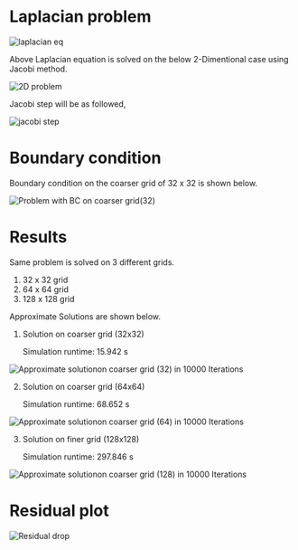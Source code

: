 # Laplacian problem 

![laplacian eq](https://user-images.githubusercontent.com/42026685/106930678-1c7fa180-6716-11eb-850b-84f8b7a2a6ed.png)

Above Laplacian equation is solved on the below 2-Dimentional case using Jacobi method.

![2D problem](https://user-images.githubusercontent.com/42026685/106932323-e3e0c780-6717-11eb-9a90-f60bed49b47e.png)

Jacobi step will be as followed,

![jacobi step](https://user-images.githubusercontent.com/42026685/106935413-99f9e080-671b-11eb-902c-6afe3f8fd719.png)

# Boundary condition

Boundary condition on the coarser grid of 32 x 32 is shown below.

![Problem with BC on coarser grid(32)](https://user-images.githubusercontent.com/42026685/106935942-420fa980-671c-11eb-9f8f-8878ccb3a2f2.png)

# Results

Same problem is solved on 3 different grids.
1. 32 x 32 grid
2. 64 x 64 grid
3. 128 x 128 grid

Approximate Solutions are shown below.

1. Solution on coarser grid (32x32)

    Simulation runtime: 15.942 s
    
![Approximate solutionon coarser grid (32) in 10000 Iterations](https://user-images.githubusercontent.com/42026685/106936231-9dda3280-671c-11eb-837b-22735de8cab3.png)

2. Solution on coarser grid (64x64)
  
    Simulation runtime: 68.652 s
    
![Approximate solutionon coarser grid (64) in 10000 Iterations](https://user-images.githubusercontent.com/42026685/106936690-2eb10e00-671d-11eb-8f92-4f9d6b09aba7.png)

3. Solution on finer grid (128x128)
    
    Simulation runtime: 297.846 s
    
![Approximate solutionon coarser grid (128) in 10000 Iterations](https://user-images.githubusercontent.com/42026685/106936768-425c7480-671d-11eb-8ce5-064947efbfac.png)

# Residual plot

![Residual drop](https://user-images.githubusercontent.com/42026685/107026998-d2e19600-67ab-11eb-918d-4bac452d7d20.png)



